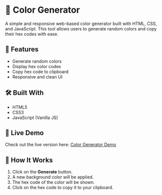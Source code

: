 # 🎨 Color Generator

A simple and responsive web-based color generator built with HTML, CSS, and JavaScript. This tool allows users to generate random colors and copy their hex codes with ease.

## 🚀 Features

- Generate random colors
- Display hex color codes
- Copy hex code to clipboard
- Responsive and clean UI

## 🛠️ Built With

- HTML5
- CSS3
- JavaScript (Vanilla JS)

## 🔗 Live Demo

Check out the live version here: [Color Generator Demo](https://avdhesh-maurya.github.io/Colour_generator/)


## 🔧 How It Works

1. Click on the **Generate** button.
2. A new background color will be applied.
3. The hex code of the color will be shown.
4. Click on the hex code to copy it to your clipboard.


